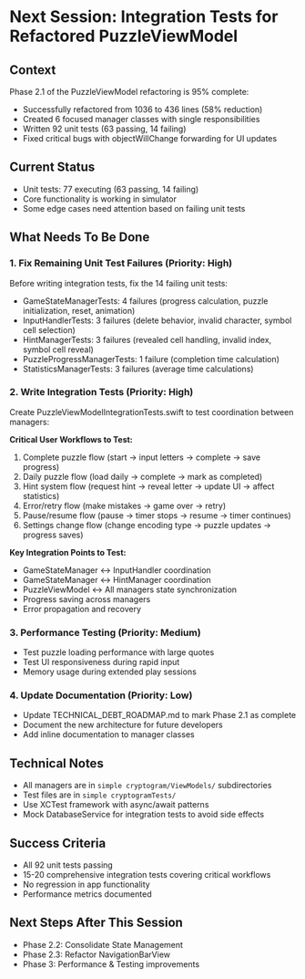 # Next Session: Integration Tests for Refactored PuzzleViewModel

## Context
Phase 2.1 of the PuzzleViewModel refactoring is 95% complete:
- Successfully refactored from 1036 to 436 lines (58% reduction)
- Created 6 focused manager classes with single responsibilities
- Written 92 unit tests (63 passing, 14 failing)
- Fixed critical bugs with objectWillChange forwarding for UI updates

## Current Status
- Unit tests: 77 executing (63 passing, 14 failing)
- Core functionality is working in simulator
- Some edge cases need attention based on failing unit tests

## What Needs To Be Done

### 1. Fix Remaining Unit Test Failures (Priority: High)
Before writing integration tests, fix the 14 failing unit tests:
- GameStateManagerTests: 4 failures (progress calculation, puzzle initialization, reset, animation)
- InputHandlerTests: 3 failures (delete behavior, invalid character, symbol cell selection)
- HintManagerTests: 3 failures (revealed cell handling, invalid index, symbol cell reveal)
- PuzzleProgressManagerTests: 1 failure (completion time calculation)
- StatisticsManagerTests: 3 failures (average time calculations)

### 2. Write Integration Tests (Priority: High)
Create PuzzleViewModelIntegrationTests.swift to test coordination between managers:

**Critical User Workflows to Test:**
1. Complete puzzle flow (start → input letters → complete → save progress)
2. Daily puzzle flow (load daily → complete → mark as completed)
3. Hint system flow (request hint → reveal letter → update UI → affect statistics)
4. Error/retry flow (make mistakes → game over → retry)
5. Pause/resume flow (pause → timer stops → resume → timer continues)
6. Settings change flow (change encoding type → puzzle updates → progress saves)

**Key Integration Points to Test:**
- GameStateManager ↔ InputHandler coordination
- GameStateManager ↔ HintManager coordination
- PuzzleViewModel ↔ All managers state synchronization
- Progress saving across managers
- Error propagation and recovery

### 3. Performance Testing (Priority: Medium)
- Test puzzle loading performance with large quotes
- Test UI responsiveness during rapid input
- Memory usage during extended play sessions

### 4. Update Documentation (Priority: Low)
- Update TECHNICAL_DEBT_ROADMAP.md to mark Phase 2.1 as complete
- Document the new architecture for future developers
- Add inline documentation to manager classes

## Technical Notes
- All managers are in `simple cryptogram/ViewModels/` subdirectories
- Test files are in `simple cryptogramTests/`
- Use XCTest framework with async/await patterns
- Mock DatabaseService for integration tests to avoid side effects

## Success Criteria
- All 92 unit tests passing
- 15-20 comprehensive integration tests covering critical workflows
- No regression in app functionality
- Performance metrics documented

## Next Steps After This Session
- Phase 2.2: Consolidate State Management
- Phase 2.3: Refactor NavigationBarView
- Phase 3: Performance & Testing improvements